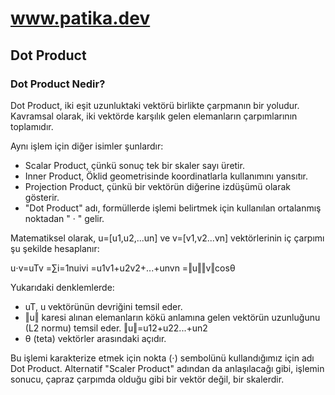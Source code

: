 # www.patika.dev
## Dot Product
### Dot Product Nedir?

Dot Product, iki eşit uzunluktaki vektörü birlikte çarpmanın bir yoludur. Kavramsal olarak, iki vektörde karşılık gelen elemanların çarpımlarının toplamıdır.

Aynı işlem için diğer isimler şunlardır:

* Scalar Product,  çünkü sonuç tek bir skaler sayı üretir.
* Inner Product, Öklid geometrisinde koordinatlarla kullanımını yansıtır.
* Projection Product, çünkü bir vektörün diğerine izdüşümü olarak gösterir.
* "Dot Product" adı, formüllerde işlemi belirtmek için kullanılan ortalanmış noktadan " · " gelir.

Matematiksel olarak, u=[u1,u2,...un] ve v=[v1,v2...vn] vektörlerinin iç çarpımı şu şekilde hesaplanır:

u⋅v=uTv
    =∑i=1nuivi
    =u1v1+u2v2+...+unvn
    =‖u‖‖v‖cos⁡θ

Yukarıdaki denklemlerde:

* uT, u vektörünün devriğini temsil eder.
* ‖u‖ karesi alınan elemanların kökü anlamına gelen vektörün uzunluğunu (L2 normu) temsil eder. ‖u‖=u12+u22...+un2
* ⁡θ (teta) vektörler arasındaki açıdır.

Bu işlemi  karakterize etmek için nokta (⋅) sembolünü kullandığımız için adı Dot Product. Alternatif "Scaler Product" adından da anlaşılacağı gibi, işlemin sonucu, çapraz çarpımda olduğu gibi bir vektör değil, bir skalerdir.